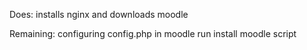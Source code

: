 Does:
installs nginx and downloads moodle

Remaining:
configuring config.php in moodle
run install moodle script
